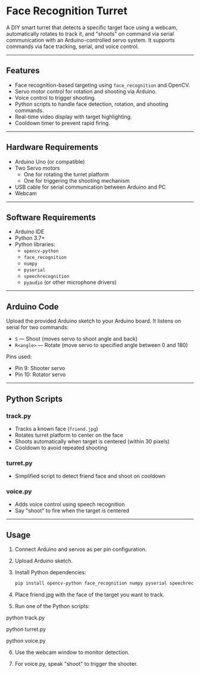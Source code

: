 # Face Recognition Turret

A DIY smart turret that detects a specific target face using a webcam, automatically rotates to track it, and "shoots" on command via serial communication with an Arduino-controlled servo system. It supports commands via face tracking, serial, and voice control.

---

## Features

- Face recognition-based targeting using `face_recognition` and OpenCV.
- Servo motor control for rotation and shooting via Arduino.
- Voice control to trigger shooting.
- Python scripts to handle face detection, rotation, and shooting commands.
- Real-time video display with target highlighting.
- Cooldown timer to prevent rapid firing.

---

## Hardware Requirements

- Arduino Uno (or compatible)
- Two Servo motors
  - One for rotating the turret platform
  - One for triggering the shooting mechanism
- USB cable for serial communication between Arduino and PC
- Webcam

---

## Software Requirements

- Arduino IDE
- Python 3.7+
- Python libraries:
  - `opencv-python`
  - `face_recognition`
  - `numpy`
  - `pyserial`
  - `speechrecognition`
  - `pyaudio` (or other microphone drivers)

---

## Arduino Code

Upload the provided Arduino sketch to your Arduino board. It listens on serial for two commands:

- `S` — Shoot (moves servo to shoot angle and back)
- `R<angle>` — Rotate (move servo to specified angle between 0 and 180)

Pins used:

- Pin 9: Shooter servo
- Pin 10: Rotator servo

---

## Python Scripts

### track.py

- Tracks a known face (`friend.jpg`)
- Rotates turret platform to center on the face
- Shoots automatically when target is centered (within 30 pixels)
- Cooldown to avoid repeated shooting

### turret.py

- Simplified script to detect friend face and shoot on cooldown

### voice.py

- Adds voice control using speech recognition
- Say "shoot" to fire when the target is centered

---

## Usage

1. Connect Arduino and servos as per pin configuration.
2. Upload Arduino sketch.
3. Install Python dependencies:

   ```bash
   pip install opencv-python face_recognition numpy pyserial speechrecognition pyaudio

4. Place friend.jpg with the face of the target you want to track.

5. Run one of the Python scripts:

python track.py

python turret.py

python voice.py

6. Use the webcam window to monitor detection.

7. For voice.py, speak "shoot" to trigger the shooter.


